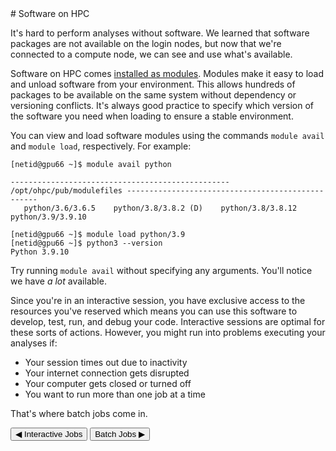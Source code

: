 <link rel="stylesheet" href="../../assets/stylesheets/buttons.css">
# Software on HPC

It's hard to perform analyses without software. We learned that software packages are not available on the login nodes, but now that we're connected to a compute node, we can see and use what's available. 

Software on HPC comes [installed as modules](../../software/modules/). Modules make it easy to load and unload software from your environment. This allows hundreds of packages to be available on the same system without dependency or versioning conflicts. It's always good practice to specify which version of the software you need when loading to ensure a stable environment.

You can view and load software modules using the commands ```module avail``` and ```module load```, respectively. For example:

```
[netid@gpu66 ~]$ module avail python
 
------------------------------------------------- /opt/ohpc/pub/modulefiles --------------------------------------------------
   python/3.6/3.6.5    python/3.8/3.8.2 (D)    python/3.8/3.8.12    python/3.9/3.9.10
 
[netid@gpu66 ~]$ module load python/3.9
[netid@gpu66 ~]$ python3 --version
Python 3.9.10
```

Try running ```module avail``` without specifying any arguments. You'll notice we have *a lot* available.

Since you're in an interactive session, you have exclusive access to the resources you've reserved which means you can use this software to develop, test, run, and debug your code. Interactive sessions are optimal for these sorts of actions. However, you might run into problems executing your analyses if:

* Your session times out due to inactivity
* Your internet connection gets disrupted
* Your computer gets closed or turned off
* You want to run more than one job at a time

That's where batch jobs come in. 

<html>
<div class="button-container">
    <a href="../interactive_jobs"><button class="left-button">&#x25C0; Interactive Jobs</button></a>
    <a href="../batch_jobs/"><button class="right-button">Batch Jobs &#x25B6;</button></a>
</div>
</html>